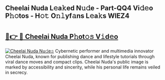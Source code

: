 ## Cheelai Nuda L𝚎a𝚔ed N𝚞𝚍e - Part-QQ4 Vi𝚍𝚎o P𝚑𝚘tos - H𝚘𝚝 O𝚗𝚕yf𝚊ns L𝚎a𝚔s WlEZ4

# <h2><a href="http://kf4uinh.oniu.top/?m=Cheelai+Nuda">🔗👉 🔴 Cheelai Nuda P𝚑ot𝚘𝚜 V𝚒d𝚎o</a></h2>

[![Cheelai Nuda Nu𝚍e𝚜](https://i.imgur.com/0qMVB7G.gif)](http://kf4uinh.oniu.top/?m=Cheelai+Nuda)
Cybernetic performer and multimedia innovator Cheelai Nuda, known for publishing dance and lifestyle tutorials through viral dance moves and compact clips. Cheelai Nuda's public image is marked by accessibility and sincerity, while his personal life remains veiled in secrecy.  
